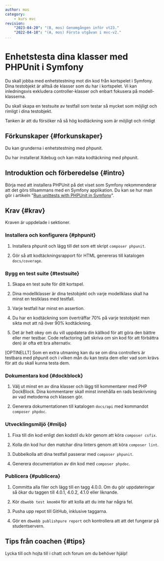 ```yaml
---
author: mos
category:
    - kurs mvc
revision:
    "2023-04-20": "(B, mos) Genomgången inför vt23."
    "2022-04-18": "(A, mos) Första utgåvan i mvc-v2."
...
```

Enhetstesta dina klasser med PHPUnit i Symfony
===================================

Du skall jobba med enhetstestning mot din kod från kortspelet i Symfony. Dina testobjekt är alltså de klasser som du har i kortspelet. Vi kan inledningsvis exkludera controller-klasser och enbart fokusera på modell-klasserna.

Du skall skapa en testsuite av testfall som testar så mycket som möjligt och rimligt i dina testobjekt.

Tanken är att du försöker nå så hög kodtäckning som är möjligt och rimligt

<!--more-->



Förkunskaper {#forkunskaper}
-----------------------

Du kan grunderna i enhetstestning med phpunit.

Du har installerat Xdebug och kan mäta kodtäckning med phpunit.



Introduktion och förberedelse {#intro}
-----------------------

Börja med att installera PHPUnit på det viset som Symfony rekommenderar att det görs tillsammans med en Symfony applikation. Du kan se hur man gör i artikeln "[Run unittests with PHPUnit in Symfony](https://github.com/dbwebb-se/mvc/tree/main/example/phpunit-symfony)".



Krav {#krav}
-----------------------

Kraven är uppdelade i sektioner.



### Installera och konfigurera {#phpunit}

1. Installera phpunit och lägg till det som ett skript `composer phpunit`.

1. Gör så att kodtäckningsrapport för HTML genereras till katalogen `docs/coverage`.



### Bygg en test suite {#testsuite}

1. Skapa en test suite för ditt kortspel.

1. Dina modellklasser är dina testobjekt och varje modellklass skall ha minst en testklass med testfall.

1. Varje testfall har minst en assertion.

1. Du har en kodtäckning som överträffar 70% på varje testobjekt men sikta mot att nå över 90% kodtäckning.

1. Det är helt okey om du vill uppdatera din källkod för att göra den bättre eller mer testbar. Code refactoring (att skriva om sin kod för att förbättra den) är ofta ett bra alternativ.

[OPTINELLT] Som en extra utmaning kan du se om dina controllers är testbara med phpunit och i vilken mån du kan testa dem eller vad som krävs för att du skall kunna testa dem.



### Dokumentara kod {#dockblock}

1. Välj ut minst en av dina klasser och lägg till kommentarer med PHP DockBlock. Dina kommentarer skall minst innehålla en rads beskrivning av vad metoderna och klassen gör.

1. Generera dokumentationen till katalogen `docs/api` med kommandot `composer phpdoc`.



### Utvecklingsmiljö {#miljo}

1. Fixa till din kod enligt den kodstil du kör genom att köra `composer csfix`.

1. Kolla din kod hur den matchar dina linters genom att köra `composer lint`.

1. Dubbelkolla att dina testfall passerar med `composer phpunit`.

1. Generera documentation av din kod med `composer phpdoc`.



### Publicera {#publicera}

1. Committa alla filer och lägg till en tagg 4.0.0. Om du gör uppdateringar så ökar du taggen till 4.0.1, 4.0.2, 4.1.0 eller liknande.

1. Kör `dbwebb test kmom04` för att kolla att du inte har några fel.

1. Pusha upp repot till GitHub, inklusive taggarna.

1. Gör en `dbwebb publishpure report` och kontrollera att att det fungerar på studentservern.



<!--
Extrauppgift {#extra}
-----------------------

Lös följande extrauppgifter om du har tid och lust.

-->



Tips från coachen {#tips}
-----------------------

Lycka till och hojta till i chatt och forum om du behöver hjälp!
